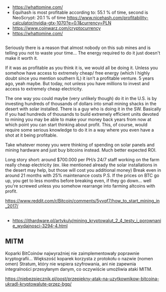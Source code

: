 
- https://whattomine.com/
- Equihash is most profitable according to: 55.1 % of time, second is NeoScrypt: 20.1 % of time https://www.nicehash.com/profitability-calculator/nvidia-gtx-1070?e=0.1&currency=PLN
- https://www.coinwarz.com/cryptocurrency
- https://whattomine.com/

##

Seriously there is a reason that almost nobody on this sub mines and is telling you not to waste your time... The energy required to do it just doesn't make it worth it.

If it was as profitable as you think it is, we would all be doing it. Unless you somehow have access to extremely cheap/ free energy (which I highly doubt since you mention southern IL) it isn't a profitable venture. 5 years ago, yeah maybe. But today, not unless you have millions to invest and access to extremely cheap electricity.

The one way you could maybe (very unlikely though) do it in the U.S. is by investing hundreds of thousands of dollars into small mining shacks in the desert with solar installed. There is a guy who is doing it in the SW. Basically if you had hundreds of thousands to build extremely efficient units devoted to mining you may be able to make your money back years from now at which point you can start thinking about profit. This, of course, would require some serious knowledge to
do it in a way where you even have a shot at it being profitable.


Take whatever money you were thinking of spending on solar panels and mining hardware and just buy bitcoins instead. Much better expected ROI.


Long story short:
around $700.000 per PH/s
24/7 staff working on the farm
really cheap electricity (ex. like mentioned already the solar installations in the desert may help, but those will cost you additional money)
Break even in around 21 months with 25% maintenance costs
P.S. If the prices on BTC go up, you get to less months before breaking even, if they go down... well you're screwed unless you somehow rearrange into farming altcoins with profit.

https://www.reddit.com/r/Bitcoin/comments/5yvqf7/how_to_start_mining_in_2017/

##

- https://ithardware.pl/artykuly/mining_kryptowalut_2_4_testy_i_porownanie_wydajnosci-3294-4.html

## MITM

Koparki BitCoinów najwyraźniej nie zaimplementowały poprawnie kryptografii… Większość koparek korzysta z protokołu o nazwie (nomen omen) Stratum, który nie wspiera szyfrowania, ani nie zapewnia integralności przesyłanym danym, co oczywiście umożliwia ataki MITM.

https://niebezpiecznik.pl/post/przepiekny-atak-na-uzytkownikow-bitcoina-ukradl-kryptowalute-przez-bgp/
